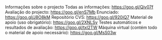 Informações sobre o projecto
Todas as informações: https://goo.gl/Qiv07f
Avaliação do projecto: https://goo.gl/enS7Mb
Enunciado: https://goo.gl/J8O8kM
Repositório CVS: https://goo.gl/920iQ7
Material de apoio (uso obrigatório): https://goo.gl/2XNLSy
Testes automáticos e resultados de avaliação: https://goo.gl/txl2TW
Máquina virtual (contém todo o material de apoio necessário): https://goo.gl/MsS03w
